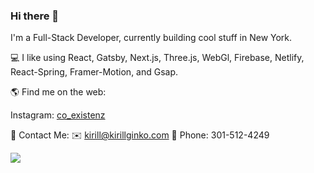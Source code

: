### Hi there 👋

I'm a Full-Stack Developer, currently building cool stuff in New York.

💻 I like using React, Gatsby, Next.js, Three.js, WebGl, Firebase, Netlify, React-Spring, Framer-Motion, and Gsap.  

🌎 Find me on the web:

Instagram: <a href="http://www.instagram.com/co_existenz">co_existenz</a>

🤝 Contact Me: 
✉️ kirill@kirillginko.com
📱 Phone: 301-512-4249

<img src="https://user-images.githubusercontent.com/53977030/136893311-83bf7aae-f03b-42f0-8601-d9ab14a09052.gif">
